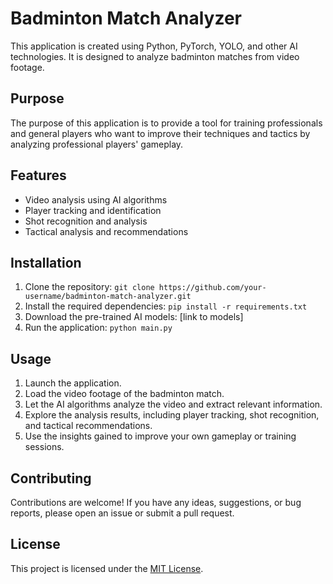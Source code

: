 # Badminton Match Analyzer

This application is created using Python, PyTorch, YOLO, and other AI technologies. It is designed to analyze badminton matches from video footage. 

## Purpose

The purpose of this application is to provide a tool for training professionals and general players who want to improve their techniques and tactics by analyzing professional players' gameplay.

## Features

- Video analysis using AI algorithms
- Player tracking and identification
- Shot recognition and analysis
- Tactical analysis and recommendations

## Installation

1. Clone the repository: `git clone https://github.com/your-username/badminton-match-analyzer.git`
2. Install the required dependencies: `pip install -r requirements.txt`
3. Download the pre-trained AI models: [link to models]
4. Run the application: `python main.py`

## Usage

1. Launch the application.
2. Load the video footage of the badminton match.
3. Let the AI algorithms analyze the video and extract relevant information.
4. Explore the analysis results, including player tracking, shot recognition, and tactical recommendations.
5. Use the insights gained to improve your own gameplay or training sessions.

## Contributing

Contributions are welcome! If you have any ideas, suggestions, or bug reports, please open an issue or submit a pull request.

## License

This project is licensed under the [MIT License](LICENSE).
